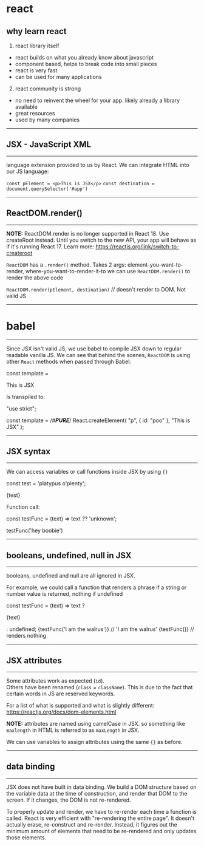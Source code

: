 # react

## why learn react
1. react library itself
- react builds on what you already know about javascript
- component based, helps to break code into small pieces
- react is very fast
- can be used for many applications
2. react community is strong
- no need to reinvent the wheel for your app.  likely already a library available
- great resources
- used by many companies

---
## JSX - JavaScript XML
---
language extension provided to us by React.  We can integrate HTML into our JS language:

  `const pElement = <p>This is JSX</p>`
  `const destination = document.querySelector('#app')`

---
## ReactDOM.render()
---
**NOTE:** ReactDOM.render is no longer supported in React 18. Use createRoot instead. Until you switch to the new API, your app will behave as if it's running React 17. Learn more: https://reactjs.org/link/switch-to-createroot

`ReactDOM` has a `.render()` method.  Takes 2 args: element-you-want-to-render, where-you-want-to-render-it-to
we can use `ReactDOM.render()` to render the above code

  `ReactDOM.render(pElement, destination)` // doesn't render to DOM.  Not valid JS

---
# babel
---
Since JSX isn't valid JS, we use babel to compile JSX down to regular readable vanilla JS.  We can see that behind the scenes, `ReactDOM` is using other `React` methods when passed through Babel:

  const template = <p id='poo'>This is JSX</p>

Is transpiled to:

  "use strict";

  const template = /*#__PURE__*/ React.createElement(
    "p",
    {
      id: "poo"
    },
    "This is JSX"
  );


---
## JSX syntax
---
We can access variables or call functions inside JSX by using `{}`

  const test = 'platypus o'plenty';

  <p>{test}</p> 

Function call:

  const testFunc = (text) => text ?? 'unknown';
  <p>testFunc('hey boobie')</p> 

---
## booleans, undefined, null in JSX
---
booleans, undefined and null are all ignored in JSX.

For example, we could call a function that renders a phrase if a string or number value is returned, nothing if undefined

  const testFunc = (text) => text ? <p>{text}<p> : undefined;
  {testFunc('I am the walrus')} // 'I am the walrus'
  {testFunc()}                  // renders nothing

---
## JSX attributes
---
Some attributes work as expected (`id`).  
Others have been renamed (`class` = `className`).  This is due to the fact that certain words in JS are reserved keywords.

For a list of what is supported and what is slightly different: https://reactjs.org/docs/dom-elements.html

**NOTE:** attributes are named using camelCase in JSX.  so something like `maxlength` in HTML is referred to as `maxLength` in JSX.

We can use variables to assign attributes using the same `{}` as before.

---
## data binding
---
JSX does not have built in data binding.
We build a DOM structure based on the variable data at the time of construction, and render that DOM to the screen.
If it changes, the DOM is not re-rendered.

To properly update and render, we have to re-render each time a function is called.  React is very efficient with "re-rendering the entire page".  It doesn't actually erase, re-construct and re-render.  Instead, it figures out the minimum amount of elements that need to be re-rendered and only updates those elements.